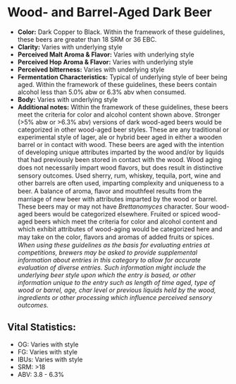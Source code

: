 # Wood- and Barrel-Aged Dark Beer

- **Color:** Dark Copper to Black. Within the framework of these guidelines, these beers are greater than 18 SRM or 36 EBC.
- **Clarity:** Varies with underlying style
- **Perceived Malt Aroma & Flavor:** Varies with underlying style
- **Perceived Hop Aroma & Flavor:** Varies with underlying style
- **Perceived bitterness:** Varies with underlying style
- **Fermentation Characteristics:** Typical of underlying style of beer being aged. Within the framework of these guidelines, these beers contain alcohol less than 5.0% abw or 6.3% abv when consumed.
- **Body:** Varies with underlying style
- **Additional notes:** Within the framework of these guidelines, these beers meet the criteria for color and alcohol content shown above. Stronger (>5% abw or >6.3% abv) versions of dark wood-aged beers would be categorized in other wood-aged beer styles. These are any traditional or experimental style of lager, ale or hybrid beer aged in either a wooden barrel or in contact with wood. These beers are aged with the intention of developing unique attributes imparted by the wood and/or by liquids that had previously been stored in contact with the wood. Wood aging does not necessarily impart wood ﬂavors, but does result in distinctive sensory outcomes. Used sherry, rum, whiskey, tequila, port, wine and other barrels are often used, imparting complexity and uniqueness to a beer. A balance of aroma, ﬂavor and mouthfeel results from the marriage of new beer with attributes imparted by the wood or barrel. These beers may or may not have _Brettanomyces_ character. Sour wood-aged beers would be categorized elsewhere. Fruited or spiced wood-aged beers which meet the criteria for color and alcohol content and which exhibit attributes of wood-aging would be categorized here and may take on the color, ﬂavors and aromas of added fruits or spices. _When using these guidelines as the basis for evaluating entries at competitions, brewers may be asked to provide supplemental information about entries in this category to allow for accurate evaluation of diverse entries. Such information might include the underlying beer style upon which the entry is based, or other information unique to the entry such as length of time aged, type of wood or barrel, age, char level or previous liquids held by the wood, ingredients or other processing which influence perceived sensory outcomes._

## Vital Statistics:

- OG: Varies with style 
- FG: Varies with style 
- IBUs: Varies with style 
- SRM: >18
- ABV: 3.8 - 6.3%
